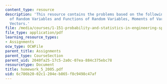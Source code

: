 ```yaml
---
content_type: resource
description: 'This resource contains the problems based on the following topics: Expectation
  of Random Variables and Functions of Random Variables, Moments of Variables and
  Vectors.'
file: /media/courses/1-151-probability-and-statistics-in-engineering-spring-2005/6c786b2002c1204eb865f8c9498c47af_homework_5_2005.pdf
file_type: application/pdf
learning_resource_types:
- Assignments
ocw_type: OCWFile
parent_title: Assignments
parent_type: CourseSection
parent_uid: 2040fa25-17c5-2a0c-07ea-884c375ebc78
resourcetype: Document
title: homework_5_2005.pdf
uid: 6c786b20-02c1-204e-b865-f8c9498c47af
---
```

